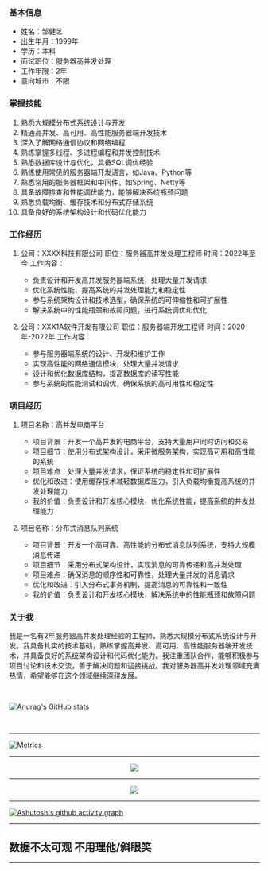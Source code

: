### 基本信息
- 姓名：邹健艺
- 出生年月：1999年
- 学历：本科
- 面试职位：服务器高并发处理
- 工作年限：2年
- 意向城市：不限

### 掌握技能
1. 熟悉大规模分布式系统设计与开发
2. 精通高并发、高可用、高性能服务器端开发技术
3. 深入了解网络通信协议和网络编程
4. 熟练掌握多线程、多进程编程和并发控制技术
5. 熟悉数据库设计与优化，具备SQL调优经验
6. 熟练使用常见的服务器端开发语言，如Java、Python等
7. 熟悉常用的服务器框架和中间件，如Spring、Netty等
8. 具备故障排查和性能调优能力，能够解决系统瓶颈问题
9. 熟悉负载均衡、缓存技术和分布式存储系统
10. 具备良好的系统架构设计和代码优化能力

### 工作经历
1. 公司：XXXX科技有限公司
   职位：服务器高并发处理工程师
   时间：2022年至今
   工作内容：
   - 负责设计和开发高并发服务器端系统，处理大量并发请求
   - 优化系统性能，提高系统的并发处理能力和稳定性
   - 参与系统架构设计和技术选型，确保系统的可伸缩性和可扩展性
   - 解决系统中的性能瓶颈和故障问题，进行系统调优和优化

2. 公司：XXX1A软件开发有限公司
   职位：服务器端开发工程师
   时间：2020年-2022年
   工作内容：
   - 参与服务器端系统的设计、开发和维护工作
   - 实现高性能的网络通信模块，处理大量并发请求
   - 设计和优化数据库结构，提高数据库的读写性能
   - 参与系统的性能测试和调优，确保系统的高可用性和稳定性

### 项目经历
1. 项目名称：高并发电商平台
   - 项目背景：开发一个高并发的电商平台，支持大量用户同时访问和交易
   - 项目细节：使用分布式架构设计，采用微服务架构，实现高可用和高性能的系统
   - 项目难点：处理大量并发请求，保证系统的稳定性和可扩展性
   - 优化和改进：使用缓存技术减轻数据库压力，引入负载均衡提高系统的并发处理能力
   - 我的价值：负责设计和开发核心模块，优化系统性能，提高系统的并发处理能力

2. 项目名称：分布式消息队列系统
   - 项目背景：开发一个高可靠、高性能的分布式消息队列系统，支持大规模消息传递
   - 项目细节：采用分布式架构设计，实现消息的可靠传递和高并发处理
   - 项目难点：确保消息的顺序性和可靠性，处理大量并发的消息请求
   - 优化和改进：引入分布式事务机制，提高消息的可靠性和一致性
   - 我的价值：负责设计和开发核心模块，解决系统中的性能瓶颈和故障问题

### 关于我
我是一名有2年服务器高并发处理经验的工程师，熟悉大规模分布式系统设计与开发。我具备扎实的技术基础，熟练掌握高并发、高可用、高性能服务器端开发技术，并具备良好的系统架构设计和代码优化能力。我注重团队合作，能够积极参与项目讨论和技术交流，善于解决问题和迎接挑战。我对服务器高并发处理领域充满热情，希望能够在这个领域继续深耕发展。




</br>

[![Anurag's GitHub stats](https://github-readme-stats.vercel.app/api?username=Mspythonzly)](https://github.com/anuraghazra/github-readme-stats)

</br>

----------------------

![Metrics](https://metrics.lecoq.io/Mspythonzly?template=classic&base=header%2C%20activity%2C%20community%2C%20repositories%2C%20metadata&base.indepth=false&base.hireable=false&base.skip=false&config.timezone=Asia%2FHong_Kong)

----------------------

<div align="center"> <img src="https://github-readme-stats.vercel.app/api/top-langs/?username=Mspythonzly&hide_title=true&hide_border=true&layout=compact&langs_count=6&text_color=000&icon_color=fff&bg_color=0,52fa5a,4dfcff,c64dff&theme=graywhite" /> </div>

-----------------

<div align="center"> <img src="https://github-profile-trophy.vercel.app/?username=Mspythonzly" /> </div>

------------------------

[![Ashutosh's github activity graph](https://github-readme-activity-graph.vercel.app/graph?username=Mspythonzly)](https://github.com/ashutosh00710/github-readme-activity-graph)

----------------

数据不太可观 不用理他/斜眼笑
------------


----------------------







